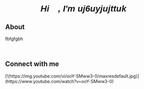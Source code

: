 <font face="Verdana, Geneva, Tahoma, sans-serif">
<h1 align="center"><i>Hi 👋, I'm uj6uyjujttuk</i></h1> 
</font>
<h2>About</h2>
<p>fbfgfgbh</p>
<br><h2>Connect with me</h2>
[!(https://img.youtube.com/vi/ooY-SMww3-0/maxresdefault.jpg)]   (https://www.youtube.com/watch?v=ooY-SMww3-0)


<br>
